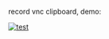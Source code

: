 record vnc clipboard, demo:

[![test](http://img.youtube.com/vi/Jq3m9wwEQjk/0.jpg)](https://www.youtube.com/watch?v=Jq3m9wwEQjk)
